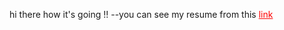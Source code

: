 
hi there how it's going !!
--you can see my resume from this <a style="color:red" href='https://mzughbor.github.io/resume-html-css-only/'>link</a> 

